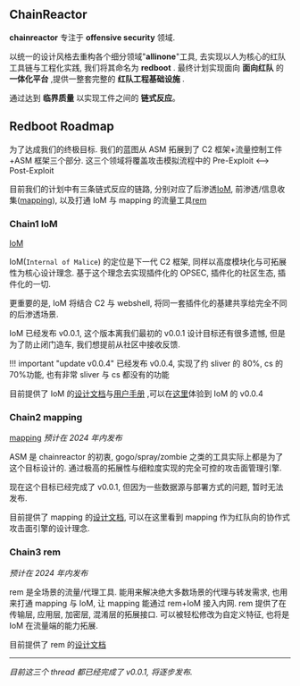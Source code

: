 ## ChainReactor

**chainreactor** 专注于 **offensive security** 领域.

以统一的设计风格去重构各个细分领域"**allinone**"工具, 去实现以人为核心的红队工具链与工程化实践, 我们将其命名为 **redboot** . 最终计划实现面向 **面向红队** 的 **一体化平台** ,提供一整套完整的 **红队工程基础设施** .

通过达到 **临界质量** 以实现工件之间的 **链式反应**。

## Redboot Roadmap

为了达成我们的终极目标. 我们的蓝图从 ASM 拓展到了 C2 框架+流量控制工件+ASM 框架三个部分. 这三个领域将覆盖攻击模拟流程中的 Pre-Exploit <--> Post-Exploit

目前我们的计划中有三条链式反应的链路, 分别对应了后渗透[IoM](https://chainreactors.github.io/wiki/IoM), 前渗透/信息收集([mapping](https://chainreactors.github.io/wiki/mapping)), 以及打通 IoM 与 mapping 的流量工具[rem](https://chainreactors.github.io/wiki/rem)

### Chain1 IoM

[IoM](IoM)

IoM(`Internal of Malice`) 的定位是下一代 C2 框架, 同样以高度模块化与可拓展性为核心设计理念. 基于这个理念去实现插件化的 OPSEC, 插件化的社区生态, 插件化的一切.

更重要的是, IoM 将结合 C2 与 webshell, 将同一套插件化的基建共享给完全不同的后渗透场景.

IoM 已经发布 v0.0.1, 这个版本离我们最初的 v0.0.1 设计目标还有很多遗憾, 但是为了防止闭门造车, 我们想提前从社区中接收反馈.

!!! important "update v0.0.4"
已经发布 v0.0.4, 实现了约 sliver 的 80%, cs 的 70%功能, 也有非常 sliver 与 cs 都没有的功能

目前提供了 IoM 的[设计文档](https://chainreactors.github.io/wiki/IoM/design)与[用户手册](https://chainreactors.github.io/wiki/IoM/manual) ,可以在[这里](https://github.com/chainreactors/malice-network)体验到 IoM 的 v0.0.4

### Chain2 mapping

[mapping](mapping) _预计在 2024 年内发布_

ASM 是 chainreactor 的初衷, gogo/spray/zombie 之类的工具实际上都是为了这个目标设计的. 通过极高的拓展性与细粒度实现的完全可控的攻击面管理引擎.

现在这个目标已经完成了 v0.0.1, 但因为一些数据源与部署方式的问题, 暂时无法发布.

目前提供了 mapping 的[设计文档](https://chainreactors.github.io/wiki/mapping/design), 可以在这里看到 mapping 作为红队向的协作式攻击面引擎的设计理念.

### Chain3 rem

_预计在 2024 年内发布_

rem 是全场景的流量/代理工具. 能用来解决绝大多数场景的代理与转发需求, 也用来打通 mapping 与 IoM, 让 mapping 能通过 rem+IoM 接入内网. rem 提供了在传输层, 应用层, 加密层, 混淆层的拓展接口. 可以被轻松修改为自定义特征, 也将是 IoM 在流量端的能力拓展.

目前提供了 rem 的[设计文档](https://chainreactors.github.io/wiki/rem)

---

_目前这三个 thread 都已经完成了 v0.0.1, 将逐步发布._
